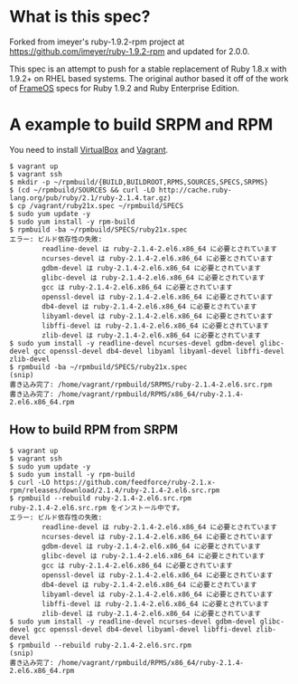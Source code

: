 # What is this spec?

Forked from imeyer's ruby-1.9.2-rpm project at https://github.com/imeyer/ruby-1.9.2-rpm and updated for 2.0.0.

This spec is an attempt to push for a stable replacement of Ruby 1.8.x with 1.9.2+ on RHEL based systems. The original author based it off of the work of [FrameOS](http://www.frameos.org) specs for Ruby 1.9.2 and Ruby Enterprise Edition.

# A example to build SRPM and RPM

You need to install [VirtualBox](https://www.virtualbox.org/) and [Vagrant](http://www.vagrantup.com/).

```
$ vagrant up
$ vagrant ssh
$ mkdir -p ~/rpmbuild/{BUILD,BUILDROOT,RPMS,SOURCES,SPECS,SRPMS}
$ (cd ~/rpmbuild/SOURCES && curl -LO http://cache.ruby-lang.org/pub/ruby/2.1/ruby-2.1.4.tar.gz)
$ cp /vagrant/ruby21x.spec ~/rpmbuild/SPECS
$ sudo yum update -y
$ sudo yum install -y rpm-build
$ rpmbuild -ba ~/rpmbuild/SPECS/ruby21x.spec
エラー: ビルド依存性の失敗:
        readline-devel は ruby-2.1.4-2.el6.x86_64 に必要とされています
        ncurses-devel は ruby-2.1.4-2.el6.x86_64 に必要とされています
        gdbm-devel は ruby-2.1.4-2.el6.x86_64 に必要とされています
        glibc-devel は ruby-2.1.4-2.el6.x86_64 に必要とされています
        gcc は ruby-2.1.4-2.el6.x86_64 に必要とされています
        openssl-devel は ruby-2.1.4-2.el6.x86_64 に必要とされています
        db4-devel は ruby-2.1.4-2.el6.x86_64 に必要とされています
        libyaml-devel は ruby-2.1.4-2.el6.x86_64 に必要とされています
        libffi-devel は ruby-2.1.4-2.el6.x86_64 に必要とされています
        zlib-devel は ruby-2.1.4-2.el6.x86_64 に必要とされています
$ sudo yum install -y readline-devel ncurses-devel gdbm-devel glibc-devel gcc openssl-devel db4-devel libyaml libyaml-devel libffi-devel zlib-devel
$ rpmbuild -ba ~/rpmbuild/SPECS/ruby21x.spec
(snip)
書き込み完了: /home/vagrant/rpmbuild/SRPMS/ruby-2.1.4-2.el6.src.rpm
書き込み完了: /home/vagrant/rpmbuild/RPMS/x86_64/ruby-2.1.4-2.el6.x86_64.rpm
```

## How to build RPM from SRPM

```
$ vagrant up
$ vagrant ssh
$ sudo yum update -y
$ sudo yum install -y rpm-build
$ curl -LO https://github.com/feedforce/ruby-2.1.x-rpm/releases/download/2.1.4/ruby-2.1.4-2.el6.src.rpm
$ rpmbuild --rebuild ruby-2.1.4-2.el6.src.rpm
ruby-2.1.4-2.el6.src.rpm をインストール中です。
エラー: ビルド依存性の失敗:
        readline-devel は ruby-2.1.4-2.el6.x86_64 に必要とされています
        ncurses-devel は ruby-2.1.4-2.el6.x86_64 に必要とされています
        gdbm-devel は ruby-2.1.4-2.el6.x86_64 に必要とされています
        glibc-devel は ruby-2.1.4-2.el6.x86_64 に必要とされています
        gcc は ruby-2.1.4-2.el6.x86_64 に必要とされています
        openssl-devel は ruby-2.1.4-2.el6.x86_64 に必要とされています
        db4-devel は ruby-2.1.4-2.el6.x86_64 に必要とされています
        libyaml-devel は ruby-2.1.4-2.el6.x86_64 に必要とされています
        libffi-devel は ruby-2.1.4-2.el6.x86_64 に必要とされています
        zlib-devel は ruby-2.1.4-2.el6.x86_64 に必要とされています
$ sudo yum install -y readline-devel ncurses-devel gdbm-devel glibc-devel gcc openssl-devel db4-devel libyaml-devel libffi-devel zlib-devel
$ rpmbuild --rebuild ruby-2.1.4-2.el6.src.rpm
(snip)
書き込み完了: /home/vagrant/rpmbuild/RPMS/x86_64/ruby-2.1.4-2.el6.x86_64.rpm
```
